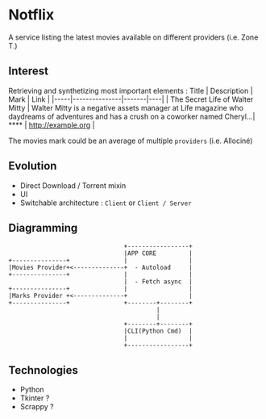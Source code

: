 # Notflix
A service listing the latest movies available on different providers (i.e. Zone T.)

## Interest
Retrieving and synthetizing most important elements :
Title | Description | Mark | Link |
|-----|---------------|-------|----|
| The Secret Life of Walter Mitty | Walter Mitty is a negative assets manager at Life magazine who daydreams of adventures and has a crush on a coworker named Cheryl...| **** | http://example.org |

The movies mark could be an average of multiple `providers` (i.e. Allociné)
## Evolution
- Direct Download / Torrent mixin
- UI
- Switchable architecture : `Client` or `Client / Server`
## Diagramming
```
                                +-----------------+
                                |APP CORE         |
+---------------+               |                 |
|Movies Provider+<--------------+  - Autoload     |
+---------------+               |                 |
                                |  - Fetch async  |
+---------------+               |                 |
|Marks Provider +<--------------+                 |
+---------------+               +--------+--------+
                                         |
                                         |
                                +--------+--------+
                                |CLI(Python Cmd)  |
                                |                 |
                                +-----------------+

```
## Technologies
- Python
- Tkinter ?
- Scrappy ?
